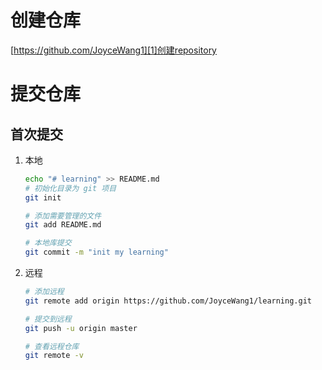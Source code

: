 # 创建仓库
[https://github.com/JoyceWang1][1]创建repository
# 提交仓库
## 首次提交
1. 本地
	```bash
	echo "# learning" >> README.md
	# 初始化目录为 git 项目
	git init

	# 添加需要管理的文件
	git add README.md

	# 本地库提交
	git commit -m "init my learning"
	```
2. 远程
	```bash
	# 添加远程
	git remote add origin https://github.com/JoyceWang1/learning.git

	# 提交到远程
	git push -u origin master

	# 查看远程仓库
	git remote -v
	```

[1]:	https://github.com/JoyceWang1